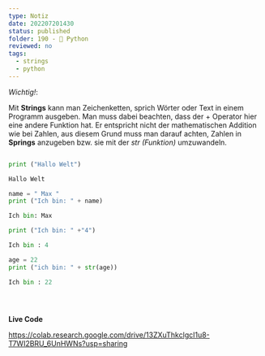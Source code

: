 ```yaml
---
type: Notiz
date: 202207201430
status: published
folder: 190 - 🐍 Python
reviewed: no
tags:
  - strings
  - python
---
```


*Wichtig!*: 

Mit **Strings** kann man Zeichenketten, sprich Wörter oder Text in einem Programm ausgeben. Man muss dabei beachten, dass der + Operator hier eine andere Funktion hat. Er entspricht  nicht der mathematischen Addition wie bei Zahlen, aus diesem Grund muss man darauf achten, Zahlen in **Springs** anzugeben bzw. sie mit der *str (Funktion)* umzuwandeln.



```python

print ("Hallo Welt")

Hallo Welt

name = " Max "
print ("Ich bin: " + name)

Ich bin: Max

print ("Ich bin: " +"4")

Ich bin : 4

age = 22
print ("ich bin: " + str(age))

Ich bin : 22





```
**Live Code**

https://colab.research.google.com/drive/13ZXuThkclgcI1u8-T7WI2BRU_6UnHWNs?usp=sharing







